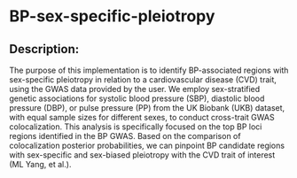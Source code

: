# BP-sex-specific-pleiotropy
## Description:
The purpose of this implementation is to identify BP-associated regions with sex-specific pleiotropy in relation to a cardiovascular disease (CVD) trait, using the GWAS data provided by the user. We employ sex-stratified genetic associations for systolic blood pressure (SBP), diastolic blood pressure (DBP), or pulse pressure (PP) from the UK Biobank (UKB) dataset, with equal sample sizes for different sexes, to conduct cross-trait GWAS colocalization. This analysis is specifically focused on the top BP loci regions identified in the BP GWAS.
Based on the comparison of colocalization posterior probabilities, we can pinpoint BP candidate regions with sex-specific and sex-biased pleiotropy with the CVD trait of interest (ML Yang, et al.).



